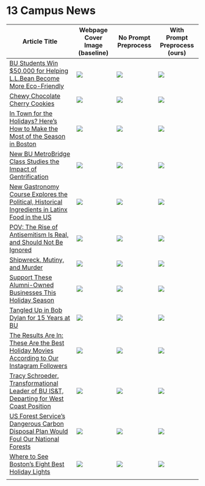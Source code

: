 # 13 Campus News

| Article Title | Webpage Cover Image (baseline) | No Prompt Preprocess | With Prompt Preprocess (ours) |
| ------------- | ------------------------------ | -------------------- | ----------------------------- |
| [BU Students Win $50,000 for Helping L.L.Bean Become More Eco-Friendly](https://www.bu.edu/articles/2023/bu-students-win-bu-sustainability-competition/) | ![](https://www.bu.edu/files/2023/12/Questrom-Sustainability-Competition-winners_feat.jpg) | ![](./original/gif/BU%20Students%20Win%20$50,000%20for%20Helping%20L.L.Bean%20Become%20More%20Eco-Friendly.gif) | ![](./gif/BU%20Students%20Win%20$50,000%20for%20Helping%20L.L.Bean%20Become%20More%20Eco-Friendly.gif)
| [Chewy Chocolate Cherry Cookies](https://www.bu.edu/articles/2023/chewy-chocolate-cherry-cookies/) | ![](https://www.bu.edu/files/2023/12/choco-cookies-IMG_2311-feat-crop.jpg) | ![](./original/gif/Chewy%20Chocolate%20Cherry%20Cookies.gif) | ![](./gif/Chewy%20Chocolate%20Cherry%20Cookies.gif) |
| [In Town for the Holidays? Here’s How to Make the Most of the Season in Boston](https://www.bu.edu/articles/2023/what-to-do-holidays-in-boston/) | ![](https://www.bu.edu/files/2023/12/iStock-182901347-feat-crop.jpg) | ![](./original/gif/In%20Town%20for%20the%20Holidays%3F%20Here’s%20How%20to%20Make%20the%20Most%20of%20the%20Season%20in%20Boston.gif) | ![](./gif/In%20Town%20for%20the%20Holidays%3F%20Here’s%20How%20to%20Make%20the%20Most%20of%20the%20Season%20in%20Boston.gif) |
| [New BU MetroBridge Class Studies the Impact of Gentrification](https://www.bu.edu/articles/2023/new-class-studies-impact-of-gentrification/) | ![](https://www.bu.edu/files/2023/12/23-1644-METRO-003-feat-crop.jpg) | ![](./original/gif/New%20BU%20MetroBridge%20Class%20Studies%20the%20Impact%20of%20Gentrification.gif) | ![](./gif/New%20BU%20MetroBridge%20Class%20Studies%20the%20Impact%20of%20Gentrification.gif) |
| [New Gastronomy Course Explores the Political, Historical Ingredients in Latinx Food in the US](https://www.bu.edu/articles/2023/new-gastronomy-course-explores-latinx-food-culture-in-the-us/) | ![](https://www.bu.edu/files/2023/12/Latinx-Food-Course-feat.jpg) | ![](./original/gif/New%20Gastronomy%20Course%20Explores%20the%20Political,%20Historical%20Ingredients%20in%20Latinx%20Food%20in%20the%20US.gif) | ![](./gif/New%20Gastronomy%20Course%20Explores%20the%20Political,%20Historical%20Ingredients%20in%20Latinx%20Food%20in%20the%20US.gif) |
| [POV: The Rise of Antisemitism Is Real, and Should Not Be Ignored](https://www.bu.edu/articles/2023/pov-rise-of-antisemitism-should-not-be-ignored/) | ![](https://www.bu.edu/files/2023/12/POV-Rise-of-Antisemitism-leadin.jpg) | ![](./original/gif/POV:%20The%20Rise%20of%20Antisemitism%20Is%20Real,%20and%20Should%20Not%20Be%20Ignored.gif) | ![](./gif/POV:%20The%20Rise%20of%20Antisemitism%20Is%20Real,%20and%20Should%20Not%20Be%20Ignored.gif) |
| [Shipwreck, Mutiny, and Murder](https://www.bu.edu/articles/2023/master-thriller-david-grann/) | ![](https://www.bu.edu/files/2023/07/Wager5-feat-crop-copy.jpg) | ![](./original/gif/Shipwreck,%20Mutiny,%20and%20Murder.gif) | ![](./gif/Shipwreck,%20Mutiny,%20and%20Murder.gif) |
| [Support These Alumni-Owned Businesses This Holiday Season](https://www.bu.edu/articles/2022/holiday-gift-guide-alumni-owned-businesses/) | ![](https://www.bu.edu/files/2022/12/Alumni-gift-guide-feat.jpg) | ![](./original/gif/Support%20These%20Alumni-Owned%20Businesses%20This%20Holiday%20Season.gif) | ![](./gif/Support%20These%20Alumni-Owned%20Businesses%20This%20Holiday%20Season.gif) |
| [Tangled Up in Bob Dylan for 15 Years at BU](https://www.bu.edu/articles/2023/tangled-up-in-bob-dylan-for-15-years-at-bu/) | ![](https://www.bu.edu/files/2023/12/23-1698-BOBDYLAN-002-vert-crop.jpg) | ![](./original/gif/Tangled%20Up%20in%20Bob%20Dylan%20for%2015%20Years%20at%20BU.gif) | ![](./gif/Tangled%20Up%20in%20Bob%20Dylan%20for%2015%20Years%20at%20BU.gif) |
| [The Results Are In: These Are the Best Holiday Movies According to Our Instagram Followers](https://www.bu.edu/articles/2023/the-best-holiday-movies-according-to-boston-university-instagram-followers/) | ![](https://www.bu.edu/files/2023/12/Hey-BU-Blog-Headers.jpg) | ![](./original/gif/The%20Results%20Are%20In:%20These%20Are%20the%20Best%20Holiday%20Movies%20According%20to%20Our%20Instagram%20Followers.gif) | ![](./gif/The%20Results%20Are%20In:%20These%20Are%20the%20Best%20Holiday%20Movies%20According%20to%20Our%20Instagram%20Followers.gif) |
| [Tracy Schroeder, Transformational Leader of BU IS&T, Departing for West Coast Position](https://www.bu.edu/articles/2023/tracy-schroeder-departing-bu/) | ![](https://www.bu.edu/files/2023/12/Tracy-Schroeder-headshot.jpg) | ![](./original/gif/Tracy%20Schroeder,%20Transformational%20Leader%20of%20BU%20IS&T,%20Departing%20for%20West%20Coast%20Position.gif) | ![](./gif/Tracy%20Schroeder,%20Transformational%20Leader%20of%20BU%20IS&T,%20Departing%20for%20West%20Coast%20Position.gif) |
| [US Forest Service’s Dangerous Carbon Disposal Plan Would Foul Our National Forests](https://www.bu.edu/articles/2023/us-forest-services-carbon-disposal-plan-would-foul-our-national-forests/) | ![](https://www.bu.edu/files/2023/12/Stanislaus-National-Forest-leadin.jpg) | ![](./original/gif/US%20Forest%20Service’s%20Dangerous%20Carbon%20Disposal%20Plan%20Would%20Foul%20Our%20National%20Forests.gif) | ![](./gif/US%20Forest%20Service’s%20Dangerous%20Carbon%20Disposal%20Plan%20Would%20Foul%20Our%20National%20Forests.gif) |
| [Where to See Boston’s Eight Best Holiday Lights](https://www.bu.edu/articles/2022/see-boston-best-holiday-lights/) | ![](https://www.bu.edu/files/2022/12/feat-holiday-light-thumbnail.jpg) | ![](./original/gif/Where%20to%20See%20Boston’s%20Eight%20Best%20Holiday%20Lights.gif) | ![](./gif/Where%20to%20See%20Boston’s%20Eight%20Best%20Holiday%20Lights.gif) |
| []() | ![]() | ![]() | ![]() |
